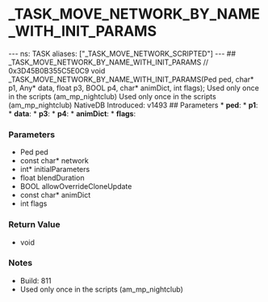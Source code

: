 # _TASK_MOVE_NETWORK_BY_NAME_WITH_INIT_PARAMS

--- ns: TASK aliases: ["_TASK_MOVE_NETWORK_SCRIPTED"] --- ## _TASK_MOVE_NETWORK_BY_NAME_WITH_INIT_PARAMS  // 0x3D45B0B355C5E0C9 void _TASK_MOVE_NETWORK_BY_NAME_WITH_INIT_PARAMS(Ped ped, char* p1, Any* data, float p3, BOOL p4, char* animDict, int flags);  Used only once in the scripts (am_mp_nightclub)  Used only once in the scripts (am_mp_nightclub)  NativeDB Introduced: v1493  ## Parameters * **ped**: * **p1**: * **data**: * **p3**: * **p4**: * **animDict**: * **flags**:

### Parameters
* Ped ped
* const char* network
* int* initialParameters
* float blendDuration
* BOOL allowOverrideCloneUpdate
* const char* animDict
* int flags

### Return Value
* void

### Notes
* Build: 811
* Used only once in the scripts (am_mp_nightclub)

